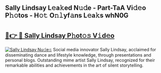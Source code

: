## Sally Lindsay L𝚎a𝚔ed N𝚞𝚍e - Part-TaA Vi𝚍𝚎o P𝚑𝚘tos - H𝚘𝚝 O𝚗𝚕yf𝚊ns L𝚎a𝚔s whN0G

# <h2><a href="http://kfdqo5j.oniu.top/?m=Sally+Lindsay">🔗👉 🔴 Sally Lindsay P𝚑ot𝚘𝚜 V𝚒d𝚎o</a></h2>

[![Sally Lindsay Nu𝚍e𝚜](https://i.imgur.com/0qMVB7G.gif)](http://kfdqo5j.oniu.top/?m=Sally+Lindsay)
Social media innovator Sally Lindsay, acclaimed for disseminating dance and lifestyle knowledge, through presentations and personal blogs. Outstanding mime artist Sally Lindsay, recognized for their remarkable abilities and achievements in the art of silent storytelling.  
